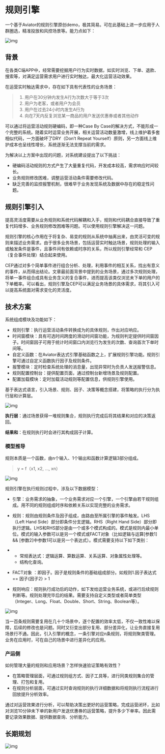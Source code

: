 # 规则引擎

一个基于Aviator的规则引擎原创demo，极其简易。可在此基础上进一步应用于人群圈选，精准投放和风控场景等。能力点如下：

![img](http://mmbiz.qpic.cn/mmbiz_png/hEx03cFgUsVG3niacETfRyTr6gLnkibt60xCs8cAlm1JEOdS39qib44w5HKQgNZM0b5np622UWvqZh6CGxzbzvMicA/640?wx_fmt=png&wxfrom=5&wx_lazy=1&wx_co=1) 



## 背景

在各类C端APP中，经常需要挖掘用户行为实时数据，如实时浏览、下单、退款、搜索等，对满足运营需求用户进行实时触达，最大化运营活动效果。 

在运营实时触达需求中，存在如下具有代表性的业务场景：

> 1. 用户在30分钟内发生A行为次数大于等于3次
> 2. 用户为老客，或者用户为会员
> 3. 用户在过去24小时内发生A行为
> 4. 向在7天内反复浏览某一商品的用户发送优惠券或者其他动作 

可以通过将运营活动规则硬编码，即一种Case By Case的解决方式，不能形成一个完整的系统。随着实时运营业务开展，相关运营活动数量激增，线上维护着多套相似代码，一方面破坏了DRY（Don’t Repeat Yourself）原则，另一方面线上维护成本也呈线性增长，系统逐渐无法支撑当前的需求。 

为解决以上方案中出现的问题，对系统建设提出了以下挑战： 

- 硬编码活动规则的方式产生了大量重复代码，开发成本较高，需求响应时间较长。
- 业务规则修改困难，调整运营活动条件需要修改代码。
- 缺乏完善的监控报警机制，很难早于业务发现系统及数据中存在的稳定性问题。





## 规则引擎引入

提高灵活度需要从业务规则和系统代码解耦和入手，规则和代码耦合直接导致了重复代码增多、业务规则修改困难等问题。可以使用规则引擎解决这一问题。 

规则引擎的核心作用在于将复杂、易变的规则从系统中抽离出来，由灵活可变的规则来描述业务需求。由于很多业务场景，包括运营实时触达场景，规则处理的输入或触发条件是事件，且事件间有依赖或时序的关系，所以规则引擎经常和 CEP（复合事件处理）结合起来使用。

CEP通过对多个简单事件进行组合分析、处理，利用事件的相互关系，找出有意义的事件，从而得出结论。文章最前面背景中提到的业务场景，通过多次规则处理，将单一事件组合成具有业务含义的复合事件，进而提高该类仅浏览未下单的用户的下单概率。可以看出，规则引擎及CEP可以满足业务场景的具体需求，将其引入可以提高系统面对需求变化的灵活度。





## 技术方案

系统组成模块及功能如下：

- 规则引擎：执行运营活动条件转换成为的具体规则，作出对应响应。
- 时间窗模块：具有可选时间跨度的滑动时间窗功能，为规则判定提供时间窗因子。时间窗因子可用于统计时间窗口内浏览行为发生的次数、查询首次下单时间等。
- 自定义函数：在Aviator表达式引擎基础函数之上，扩展规则引擎功能。规则引擎可通过自定义函数执行因子及规则条件。 
- 报警模块：定时检查系统处理的消息量，出现异常时为负责人发送报警信息。
- 规则配置控制台：提供配置页面，通过控制台新增场景及规则配置。
- 配置加载模块：定时加载活动规则等配置信息，供规则引擎使用。



基于表达式语言，引入场景、规则、因子、决策等概念搭建，将策略的执行分为执行层和计算层。

![img](https://p1.meituan.net/travelcube/2279042e57efa8c505949c43e6301b4d231396.png)

**执行层**：通过场景获得一堆规则集合，规则执行完成后将其结果和对应的决策返回。

**结果和**：在规则执行时会进行其构成因子计算。



### 模型推导

规则本质是一个函数，由n个输入、1个输出和函数计算逻辑3部分组成。

> y = f（x1, x2, …, xn）

![img](http://mmbiz.qpic.cn/mmbiz_png/hEx03cFgUsVG3niacETfRyTr6gLnkibt60j1Co8GlBuibT1GPYwzibDtwAld8halmRpbpAy0tq3aG03ShZqNrv7Oiag/640?wx_fmt=png&wxfrom=5&wx_lazy=1&wx_co=1) 

规则引擎在执行规则过程中，涉及以下数据模型：

- 引擎：业务需求的抽象，一个业务需求对应一个引擎，一个引擎由若干规则组成。用不同的规则组成时序和依赖关系以实现完整的业务需求。

- 规则：规则由规则条件及因子组成，由路由至所属引擎的事件触发。LHS（Left Hand Side）部分即条件分支逻辑。RHS（Right Hand Side）部分即执行逻辑。LHS和RHS部分是由一个或多个模式构成的。模式是规则内最小单位。模式的输入参数可以是另一个模式或FACT对象（比如逻辑与运算[参数1] && [参数2]中参数1可以是另一个表达式）。模式需要支持以下如下类别：

- - 常规表达式：逻辑运算、算数运算、关系运算、对象属性处理等。
  - 结构化查询。

- FACT对象 ：即因子。因子是规则条件的基础组成部分。如规则1.因子表达式 == 因子{因子2} > 1 

- 规则响应：规则执行成功后的动作，如下发给运营业务系统，或进行后续规则判断等。规则处理完毕后的结果。需要支持自定义类型或者简单类型（Integer、Long、Float、Double、Short、String、Boolean等）。 

![img](https://p0.meituan.net/travelcube/91a63763d69fb89c95cbdb6df3644def140568.png) 

当一百条规则需要复用在几十个场景中，逐个配置的效率太低，不仅一致性难以保障，后续的修改也是问题。同时又衍变出部分复用、部分差异化，让业务直接复用场景行不通。因此，引入引擎的概念，一条引擎对应n条规则，将规则聚类管理。业务在应用时，可在自己的场景中进行差异化的应用。 



### 产运侧

如何管理大量的规则和应用场景？怎样快速验证策略有效性？ 

- 在策略管理层面，可通过规则组方式、因子工具等，进行同类规则集合的管理、打包和复用。
- 在规则分析层面，可通过实时查询规则的执行详细数据和将规则执行流程进行回放提升分析效率。

通过对运营效果进行分析，可以帮助决策出更好的运营策略，完成运营闭环，比如对浏览10分钟未下单的新用户发送优惠券的运营策略，提升多少下单率。因此需要记录效果数据、提供数据查询、分析能力。 



## 长期规划

![img](https://p1.meituan.net/travelcube/62986129d6dc5a769d8ddd6804422ecc207425.png) 